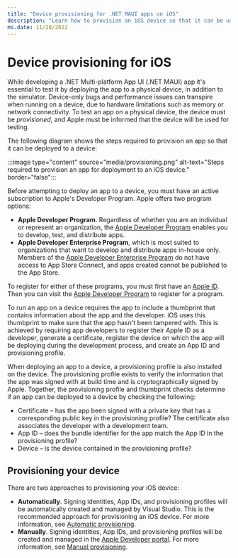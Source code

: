 ```yaml
---
title: "Device provisioning for .NET MAUI apps on iOS"
description: "Learn how to provision an iOS device so that it can be used to test a .NET MAUI iOS app."
ms.date: 11/28/2022
---
```


# Device provisioning for iOS

While developing a .NET Multi-platform App UI (.NET MAUI) app it's essential to test it by deploying the app to a physical device, in addition to the simulator. Device-only bugs and performance issues can transpire when running on a device, due to hardware limitations such as memory or network connectivity. To test an app on a physical device, the device must be *provisioned*, and Apple must be informed that the device will be used for testing.

The following diagram shows the steps required to provision an app so that it can be deployed to a device:

:::image type="content" source="media/provisioning.png" alt-text="Steps required to provision an app for deployment to an iOS device." border="false":::

Before attempting to deploy an app to a device, you must have an active subscription to Apple's Developer Program. Apple offers two program options:

- **Apple Developer Program**. Regardless of whether you are an individual or represent an organization, the [Apple Developer Program](https://developer.apple.com/programs/) enables you to develop, test, and distribute apps.
- **Apple Developer Enterprise Program**, which is most suited to organizations that want to develop and distribute apps in-house only. Members of the [Apple Developer Enterprise Program](https://developer.apple.com/programs/enterprise/) do not have access to App Store Connect, and apps created cannot be published to the App Store.

To register for either of these programs, you must first have an [Apple ID](https://appleid.apple.com/). Then you can visit the [Apple Developer Program](https://developer.apple.com/programs/enroll/) to register for a program.

To run an app on a device requires the app to include a thumbprint that contains information about the app and the developer. iOS uses this thumbprint to make sure that the app hasn't been tampered with. This is achieved by requiring app developers to register their Apple ID as a developer, generate a certificate, register the device on which the app will be deploying during the development process, and create an App ID and provisioning profile.

When deploying an app to a device, a provisioning profile is also installed on the device. The provisioning profile exists to verify the information that the app was signed with at build time and is cryptographically signed by Apple. Together, the provisioning profile and thumbprint checks determine if an app can be deployed to a device by checking the following:

- Certificate – has the app been signed with a private key that has a corresponding public key in the provisioning profile? The certificate also associates the developer with a development team.
- App ID – does the bundle identifier for the app match the App ID in the provisioning profile?
- Device – is the device contained in the provisioning profile?

## Provisioning your device

There are two approaches to provisioning your iOS device:

- **Automatically**. Signing identities, App IDs, and provisioning profiles will be automatically created and managed by Visual Studio. This is the recommended approach for provisioning an iOS device. For more information, see [Automatic provisioning](automatic-provisioning.md).
- **Manually**. Signing identities, App IDs, and provisioning profiles will be created and managed in the [Apple Developer portal](https://developer.apple.com/account). For more information, see [Manual provisioning](manual-provisioning.md).
